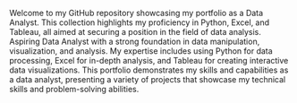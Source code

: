 Welcome to my GitHub repository showcasing my portfolio as a Data Analyst. This collection highlights my proficiency in Python, Excel, and Tableau, all aimed at securing a position in the field of data analysis.
Aspiring Data Analyst with a strong foundation in data manipulation, visualization, and analysis. My expertise includes using Python for data processing, Excel for in-depth analysis, and Tableau for creating interactive data visualizations. This portfolio demonstrates my skills and capabilities as a data analyst, presenting a variety of projects that showcase my technical skills and problem-solving abilities.
